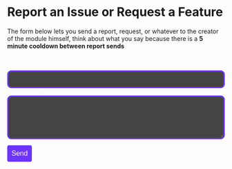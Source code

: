 # Report an Issue or Request a Feature

The form below lets you send a report, request, or whatever to the creator of the module himself, think about what you say because there is a **5 minute cooldown between report sends**

<form id="bug-report-form" class="report-form">
  <div class="form-group">
    <label for="username" style="color: #fff;">Discord Username (@ExampleName) or method I can contact you back with:</label><br>
    <input type="text" id="username" name="username" style="background-color: #444; color: #fff; border: 3px solid #6d33ff; border-radius: 9px; padding: 10px; width: 100%;" required>
  </div>
  
  <div class="form-group">
    <label for="issue" style="color: #fff;">Issue/Request:</label><br>
    <textarea id="issue" name="issue" rows="5" style="background-color: #444; color: #fff; border: 3px solid #6d33ff; border-radius: 9px; padding: 10px; width: 100%;" required></textarea>
  </div>
  
  <button type="submit" id="submit-button" class="md-button md-button--primary">Send</button>
</form>

<div id="response-message" class="response-message" style="color: #000000; margin-top: 15px;"></div>

<script>
document.addEventListener('DOMContentLoaded', function() {
  const cooldownTime = 5 * 60 * 1000;
  const lastSubmitTime = localStorage.getItem('lastSubmitTime');
  const currentTime = new Date().getTime();
  const submitButton = document.getElementById('submit-button');

  if (lastSubmitTime && (currentTime - lastSubmitTime < cooldownTime)) {
    disableSubmitButton(currentTime, lastSubmitTime, cooldownTime);
  }

  document.getElementById('bug-report-form').addEventListener('submit', function(event) {
    event.preventDefault();

    if (submitButton.disabled) {
      return;
    }

    const username = document.getElementById('username').value;
    const issue = document.getElementById('issue').value;
    const tutrtl = 'aHR0cHM6Ly9kaXNjb3JkLmNvbS9hcGkvd2ViaG9va3MvMTI3MTY5OTMzMTk3MTU0NzEzNi9kX1FyU0F5ZEVCOE0yVVNWR0ZKVkVhNW5XUUROUUFXUHkzUDRMNHQ2eGpadmxxQXRJU3luSEU5LUQ0dW5CVFNXMzFuSg==';
    const dudrdl = atob(tutrtl);
    const payload = {
      content: `<@1027686323282260069>\n **New Report**\n**Discord User:** ${username}\n**Issue/Request:** ${issue}`
    };

    fetch(dudrdl, {
      method: 'POST',
      headers: {
        'Content-Type': 'application/json'
      },
      body: JSON.stringify(payload)
    })
    .then(response => {
      if (response.ok) {
        setButtonStatus('Sent! :)');
        localStorage.setItem('lastSubmitTime', new Date().getTime());
        disableSubmitButton(new Date().getTime(), new Date().getTime(), cooldownTime);
      } else {
        setButtonStatus('Failed to send :(');
      }
    })
    .catch(error => {
      setButtonStatus('Error sending report :(');
    });
  });

  function setButtonStatus(status) {
    submitButton.textContent = status;
    submitButton.style.width = "auto";
    submitButton.disabled = true;

    setTimeout(() => {
      resetButton();
    }, 10000);
  }

  function resetButton() {
    submitButton.textContent = 'Send';
    submitButton.style.width = "";
    submitButton.disabled = false;
  }

  function disableSubmitButton(currentTime, lastSubmitTime, cooldownTime) {
    submitButton.disabled = true;
    let remainingTime = (cooldownTime - (currentTime - lastSubmitTime)) / 1000;
    
    const interval = setInterval(() => {
      if (remainingTime <= 0) {
        clearInterval(interval);
        resetButton();
        return;
      }
      submitButton.textContent = `Cooldown: ${Math.floor(remainingTime / 60)}:${String(Math.floor(remainingTime % 60)).padStart(2, '0')} min`;
      remainingTime--;
    }, 1000);
    
    submitButton.classList.add('disabled');
  }
});
</script>

<style>
  .md-button.disabled {
    cursor: not-allowed;
  }

  #submit-button {
    background-color: #6d33ff;
    color: #fff;
    padding: 10px;
    border: none;
    border-radius: 4px;
    font-size: 16px;
    transition: width 0.3s ease, padding 0.3s ease;
  }
</style>
